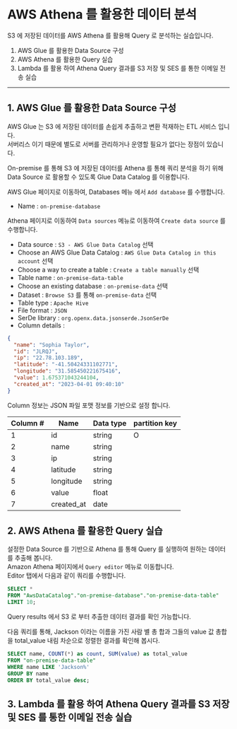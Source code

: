 # AWS Athena 를 활용한 데이터 분석

S3 에 저장된 데이터를 AWS Athena 를 활용해 Query 로 분석하는 실습입니다.

1. AWS Glue 를 활용한 Data Source 구성
2. AWS Athena 를 활용한 Query 실습
3. Lambda 를 활용 하여 Athena Query 결과를 S3 저장 및 SES 를 통한 이메일 전송 실습
---

## 1. AWS Glue 를 활용한 Data Source 구성

AWS Glue 는 S3 에 저장된 데이터를 손쉽게 추출하고 변환 적재하는 ETL 서비스 입니다.  
서버리스 이기 때문에 별도로 서버를 관리하거나 운영할 필요가 없다는 장점이 있습니다.  

On-premise 를 통해 S3 에 저장된 데이터를 Athena 를 통해 쿼리 분석을 하기 위해 Data Source 로 활용할 수 있도록 Glue Data Catalog 를 이용합니다.  

AWS Glue 페이지로 이동하여, Databases 메뉴 에서 `Add database` 를 수행합니다.  

* Name : `on-premise-database`

Athena 페이지로 이동하여 `Data sources` 메뉴로 이동하여 `Create data source` 를 수행합니다.

* Data source : `S3 - AWS Glue Data Catalog` 선택
* Choose an AWS Glue Data Catalog : `AWS Glue Data Catalog in this account` 선택
* Choose a way to create a table : `Create a table manually` 선택
* Table name : `on-premise-data-table`
* Choose an existing database : `on-premise-data` 선택
* Dataset : `Browse S3` 를 통해 `on-premise-data` 선택
* Table type : `Apache Hive`
* File format : `JSON`
* SerDe library : `org.openx.data.jsonserde.JsonSerDe`
* Column details : 

```JSON
{
  "name": "Sophia Taylor", 
  "id": "JLRQJ", 
  "ip": "22.78.103.189", 
  "latitude": "-41.50424331102771", 
  "longitude": "31.585450221675416", 
  "value": 1.675371043244104, 
  "created_at": "2023-04-01 09:40:10"
}
```

Column 정보는 JSON 파일 포맷 정보를 기반으로 설정 합니다.  

| Column # | Name       | Data type | partition key |
|----------|------------|-----------|---------------|
| 1        | id         | string    | O             |
| 2        | name       | string    |               |
| 3        | ip         | string    |               |
| 4        | latitude   | string    |               |
| 5        | longitude  | string    |               |
| 6        | value      | float     |               |
| 7        | created_at | date      |               |



## 2. AWS Athena 를 활용한 Query 실습

설정한 Data Source 를 기반으로 Athena 를 통해 Query 를 실행하여 원하는 데이터를 추출해 봅니다.  
Amazon Athena 페이지에서 `Query editor` 메뉴로 이동합니다.  
Editor 탭에서 다음과 같이 쿼리를 수행합니다.  

```sql
SELECT * 
FROM "AwsDataCatalog"."on-premise-database"."on-premise-data-table" 
LIMIT 10;
```

Query results 에서 S3 로 부터 추출한 데이터 결과를 확인 가능합니다.  

다음 쿼리를 통해, Jackson 이라는 이름을 가진 사람 별 총 합과 그들의 value 값 총합을 total_value 내림 차순으로 정렬한 결과를 확인해 봅시다.  
```sql
SELECT name, COUNT(*) as count, SUM(value) as total_value 
FROM "on-premise-data-table" 
WHERE name LIKE 'Jackson%'
GROUP BY name
ORDER BY total_value desc;
```

## 3. Lambda 를 활용 하여 Athena Query 결과를 S3 저장 및 SES 를 통한 이메일 전송 실습

